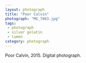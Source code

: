 ```yaml
---
layout: photograph
title: "Poor Calvin"
photograph: "MG_7863.jpg"
tags: 
 - photograph
 - silver gelatin
 - lumen
category: photograph
---
```

Poor Calvin, 2015.
Digital photograph.
